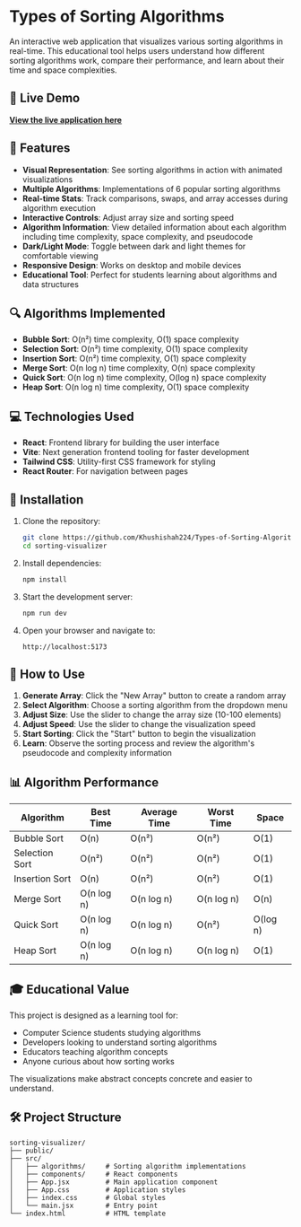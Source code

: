 # Types of Sorting Algorithms

An interactive web application that visualizes various sorting algorithms in real-time. This educational tool helps users understand how different sorting algorithms work, compare their performance, and learn about their time and space complexities.

## 🚀 Live Demo

**[View the live application here](https://types-of-sorting-algorithms.vercel.app/)**

## 🌟 Features

- **Visual Representation**: See sorting algorithms in action with animated visualizations
- **Multiple Algorithms**: Implementations of 6 popular sorting algorithms
- **Real-time Stats**: Track comparisons, swaps, and array accesses during algorithm execution
- **Interactive Controls**: Adjust array size and sorting speed
- **Algorithm Information**: View detailed information about each algorithm including time complexity, space complexity, and pseudocode
- **Dark/Light Mode**: Toggle between dark and light themes for comfortable viewing
- **Responsive Design**: Works on desktop and mobile devices
- **Educational Tool**: Perfect for students learning about algorithms and data structures

## 🔍 Algorithms Implemented

- **Bubble Sort**: O(n²) time complexity, O(1) space complexity
- **Selection Sort**: O(n²) time complexity, O(1) space complexity
- **Insertion Sort**: O(n²) time complexity, O(1) space complexity
- **Merge Sort**: O(n log n) time complexity, O(n) space complexity
- **Quick Sort**: O(n log n) time complexity, O(log n) space complexity
- **Heap Sort**: O(n log n) time complexity, O(1) space complexity

## 💻 Technologies Used

- **React**: Frontend library for building the user interface
- **Vite**: Next generation frontend tooling for faster development
- **Tailwind CSS**: Utility-first CSS framework for styling
- **React Router**: For navigation between pages

## 🚀 Installation

1. Clone the repository:
   ```bash
   git clone https://github.com/Khushishah224/Types-of-Sorting-Algorithms.git
   cd sorting-visualizer
   ```

2. Install dependencies:
   ```bash
   npm install
   ```

3. Start the development server:
   ```bash
   npm run dev
   ```

4. Open your browser and navigate to:
   ```
   http://localhost:5173
   ```

## 📖 How to Use

1. **Generate Array**: Click the "New Array" button to create a random array
2. **Select Algorithm**: Choose a sorting algorithm from the dropdown menu
3. **Adjust Size**: Use the slider to change the array size (10-100 elements)
4. **Adjust Speed**: Use the slider to change the visualization speed
5. **Start Sorting**: Click the "Start" button to begin the visualization
6. **Learn**: Observe the sorting process and review the algorithm's pseudocode and complexity information

## 📊 Algorithm Performance

| Algorithm      | Best Time  | Average Time | Worst Time | Space      |
|----------------|------------|--------------|------------|------------|
| Bubble Sort    | O(n)       | O(n²)        | O(n²)      | O(1)       |
| Selection Sort | O(n²)      | O(n²)        | O(n²)      | O(1)       |
| Insertion Sort | O(n)       | O(n²)        | O(n²)      | O(1)       |
| Merge Sort     | O(n log n) | O(n log n)   | O(n log n) | O(n)       |
| Quick Sort     | O(n log n) | O(n log n)   | O(n²)      | O(log n)   |
| Heap Sort      | O(n log n) | O(n log n)   | O(n log n) | O(1)       |

## 🎓 Educational Value

This project is designed as a learning tool for:
- Computer Science students studying algorithms
- Developers looking to understand sorting algorithms
- Educators teaching algorithm concepts
- Anyone curious about how sorting works

The visualizations make abstract concepts concrete and easier to understand.

## 🛠️ Project Structure

```
sorting-visualizer/
├── public/
├── src/
│   ├── algorithms/     # Sorting algorithm implementations
│   ├── components/     # React components
│   ├── App.jsx         # Main application component
│   ├── App.css         # Application styles
│   ├── index.css       # Global styles
│   └── main.jsx        # Entry point
└── index.html          # HTML template
```

